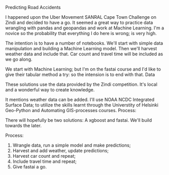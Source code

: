 Predicting Road Accidents

I happened upon the Uber Movement SANRAL Cape Town Challenge on Zindi and decided to have a go. It seemed a great way to practice data wrangling with pandas and geopandas and work at Machine Learning. I'm a novice so the probability that everything I do here is wrong; is very high.

The intention is to have a number of notebooks. We'll start with simple data manipulation and building a Machine Learning model. Then we'll harvest weather data and include that. Car count and travel time will be included as we go along.

We start with Machine Learning; but I'm on the fastai course and I'd like to give their tabular method a try: so the intension is to end with that.
Data

These solutions use the data provided by the Zindi competition. It's local and a wonderful way to create knowledge.

It mentions weather data can be added. I'll use NOAA NCDC Integrated Surface Data; to utilize the skills learnt through the Universtity of Helsinki Geo-Python and Automating GIS-processes courses.
Process:

There will hopefully be two solutions: A xgboost and fastai. We'll build towards the later.

Process:
 
   1) Wrangle data, run a simple model and make predictions;
   2) Harvest and add weather, update predictions;
   3) Harvest car count and repeat;
   4) Include travel time and repeat;
   5) Give fastai a go.
